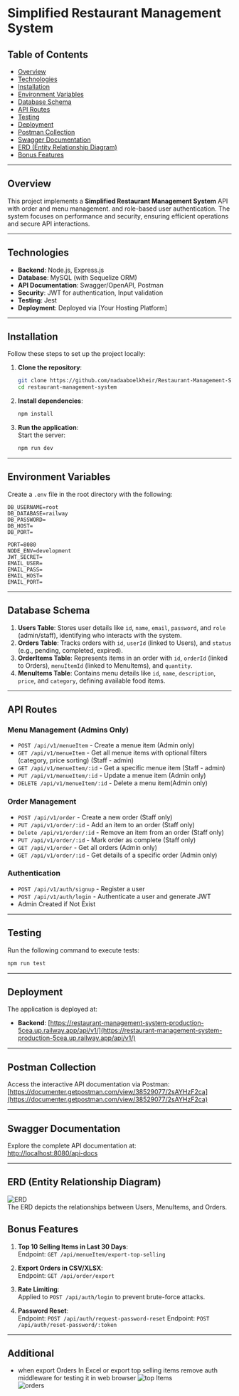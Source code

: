 
# Simplified Restaurant Management System

## Table of Contents
- [Overview](#overview)
- [Technologies](#technologies)
- [Installation](#installation)
- [Environment Variables](#environment-variables)
- [Database Schema](#database-schema)
- [API Routes](#api-routes)
- [Testing](#testing)
- [Deployment](#deployment)
- [Postman Collection](#postman-collection)
- [Swagger Documentation](#swagger-documentation)
- [ERD (Entity Relationship Diagram)](#erd)
- [Bonus Features](#bonus-features)

---

## Overview
This project implements a **Simplified Restaurant Management System** API with order and menu management. and role-based user authentication. The system focuses on performance and security, ensuring efficient operations and secure API interactions.

---

## Technologies
- **Backend**: Node.js, Express.js
- **Database**: MySQL (with Sequelize ORM)
- **API Documentation**: Swagger/OpenAPI, Postman
- **Security**: JWT for authentication, Input validation 
- **Testing**: Jest
- **Deployment**: Deployed via [Your Hosting Platform]

---

## Installation
Follow these steps to set up the project locally:

1. **Clone the repository**:  
   ```bash
   git clone https://github.com/nadaaboelkheir/Restaurant-Management-System
   cd restaurant-management-system
   ```

2. **Install dependencies**:  
   ```bash
   npm install
   ```


3. **Run the application**:  
   Start the server:
   ```bash
   npm run dev
   ```

---

## Environment Variables
Create a `.env` file in the root directory with the following:
```env
DB_USERNAME=root
DB_DATABASE=railway
DB_PASSWORD=
DB_HOST=
DB_PORT=

PORT=8080
NODE_ENV=development
JWT_SECRET=
EMAIL_USER=
EMAIL_PASS=
EMAIL_HOST=
EMAIL_PORT=
```

---

## Database Schema
1. **Users Table**: Stores user details like `id`, `name`, `email`, `password`, and `role` (admin/staff), identifying who interacts with the system.  
2. **Orders Table**: Tracks orders with `id`, `userId` (linked to Users), and `status` (e.g., pending, completed, expired).  
3. **OrderItems Table**: Represents items in an order with `id`, `orderId` (linked to Orders), `menuItemId` (linked to MenuItems), and `quantity`.  
4. **MenuItems Table**: Contains menu details like `id`, `name`, `description`, `price`, and `category`, defining available food items.  

---

## API Routes
### **Menu Management** (Admins Only)
- `POST /api/v1/menueItem` - Create a menue item (Admin only)
- `GET /api/v1/menueItem` - Get all menue items with optional filters (category, price sorting) (Staff - admin)
- `GET /api/v1/menueItem/:id` - Get a specific menue item (Staff - admin)
- `PUT /api/v1/menueItem/:id` - Update a menue item (Admin only)
- `DELETE /api/v1/menueItem/:id` - Delete a menu item(Admin only)

### **Order Management**
- `POST /api/v1/order` - Create a new order (Staff only)
- `PUT /api/v1/order/:id` - Add an item to an order (Staff only)
- `Delete /api/v1/order/:id` - Remove an item from an order (Staff only)
- `PUT /api/v1/order/:id` - Mark order as complete (Staff only)
- `GET /api/v1/order` - Get all orders (Admin only)
- `GET /api/v1/order/:id` - Get details of a specific order (Admin only)

### **Authentication**
- `POST /api/v1/auth/signup` - Register a user
- `POST /api/v1/auth/login` - Authenticate a user and generate JWT
- Admin Created if Not Exist 
---

## Testing
Run the following command to execute tests:
```bash
npm run test
```
---

## Deployment
The application is deployed at:  
- **Backend**: [https://restaurant-management-system-production-5cea.up.railway.app/api/v1/](https://restaurant-management-system-production-5cea.up.railway.app/api/v1/)

---

## Postman Collection
Access the interactive API documentation via Postman:  
[https://documenter.getpostman.com/view/38529077/2sAYHzF2ca](https://documenter.getpostman.com/view/38529077/2sAYHzF2ca)

---

## Swagger Documentation
Explore the complete API documentation at:  
[http://localhost:8080/api-docs](http://localhost:8080/api-docs)

---

## ERD (Entity Relationship Diagram)
![ERD](./src/Capture.PNG)  
The ERD depicts the relationships between Users, MenuItems, and Orders.


## Bonus Features
1. **Top 10 Selling Items in Last 30 Days**:  
   Endpoint: `GET /api/menueItem/export-top-selling`

2. **Export Orders in CSV/XLSX**:  
   Endpoint: `GET /api/order/export`

3. **Rate Limiting**:  
   Applied to `POST /api/auth/login` to prevent brute-force attacks.

4. **Password Reset**:  
   Endpoint: `POST /api/auth/request-password-reset`
   Endpoint: `POST /api/auth/reset-password/:token`

---

## Additional 
- when export Orders In Excel or export top selling items remove auth middleware for testing it in web browser
![top Items](./src/topItems.PNG)  
![orders](./src/orders.PNG)  


